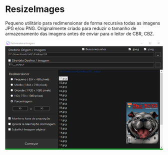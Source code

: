 # ResizeImages

Pequeno utilitário para redimensionar de forma recursiva todas as imagens JPG e/ou PNG.
Originalmente criado para reduzir o tamanho de armazenamento das imagens antes de enviar para o leitor de CBR, CBZ.

![Capa](/ScreenCapture.png?raw=true "Capa")
